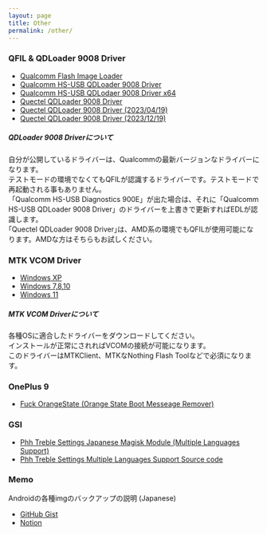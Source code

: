 ```yaml
---
layout: page
title: Other
permalink: /other/
---
```


### QFIL & QDLoader 9008 Driver
- [Qualcomm Flash Image Loader](https://mega.nz/file/ypBG1ZzI#bw8D7p_48WpN7agvxwVH94XkzpGNXnWMk2zH6kupOS8)
- [Qualcomm HS-USB QDLoader 9008 Driver](https://mega.nz/file/O4ZVSA6a#uK7003-5sLr0ISy37pNzoNwwBGDFqRW8HFMAUppVIyE)
- [Qualcomm HS-USB QDLodaer 9008 Driver x64](https://github.com/reindex-ot/boot.img_repo/raw/main/other/edl_driver/Qualcomm_HS-USB_Drivers_x64_v2.1.2.2.zip)
- [Quectel QDLoader 9008 Driver](https://github.com/reindex-ot/boot.img_repo/raw/main/other/edl_driver/QDLoader%209008_Driver.zip)
- [Quectel QDLoader 9008 Driver (2023/04/19)](https://github.com/reindex-ot/boot.img_repo/raw/main/other/edl_driver/QDLoader%209008_Driver_2023_4.zip)
- [Quectel QDLoader 9008 Driver (2023/12/19)](https://github.com/reindex-ot/boot.img_repo/raw/main/other/edl_driver/QDLoader%209008_Driver_2023_12.zip)

##### QDLoader 9008 Driverについて
自分が公開しているドライバーは、Qualcommの最新バージョンなドライバーになります。<br>
テストモードの環境でなくてもQFILが認識するドライバーです。テストモードで再起動される事もありません。<br>
「Qualcomm HS-USB Diagnostics 900E」が出た場合は、それに「Qualcomm HS-USB QDLoader 9008 Driver」のドライバーを上書きで更新すればEDLが認識します。<br>
｢Quectel QDLoader 9008 Driver｣は、AMD系の環境でもQFILが使用可能になります。AMDな方はそちらもお試しください。<br>

### MTK VCOM Driver
- [Windows XP](https://drive.google.com/uc?export=download&id=1rbDPoruUCM-ss0fDI6pZOj7qxoHvo089)
- [Windows 7,8,10](https://drive.google.com/uc?export=download&id=168ZyTrZ-dSMTq01jf4BdQV-djWmf-x42)
- [Windows 11](https://drive.google.com/uc?export=download&id=1d9Xz19YL6eRd-gxM7G9TTZcO3RaM3fO7)

##### MTK VCOM Driverについて
各種OSに適合したドライバーをダウンロードしてください。<br>
インストールが正常にされればVCOMの接続が可能になります。<br>
このドライバーはMTKClient、MTKなNothing Flash Toolなどで必須になります。

### OnePlus 9
- [Fuck OrangeState (Orange State Boot Messeage Remover)](https://drive.google.com/uc?export=download&id=1MUlZYzqKGtAV4iqjjWHT4MMQe906LvmV)

### GSI
- [Phh Treble Settings Japanese Magisk Module (Multiple Languages Support)](https://github.com/reindex-ot/TrebleApp_Japanese)
- [Phh Treble Settings Multiple Languages Support Source code](https://github.com/exthmui-10-treble/treble_app)

### Memo
Androidの各種imgのバックアップの説明 (Japanese)
- [GitHub Gist](https://gist.github.com/reindex-ot/3b453682b61d45ccc5bcfb2d645bb85a)
- [Notion](https://reindex.notion.site/Android-img-28d6fb938b04498e9731c020c0d6591d?pvs=74)
